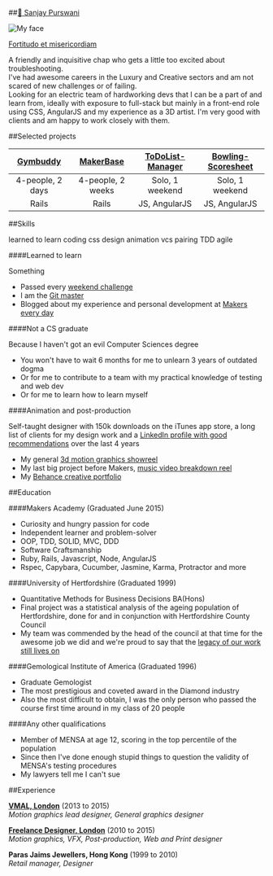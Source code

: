 ##[:email: Sanjay Purswani](mailto:sanjsanj@hotmail.com)

![My face](https://avatars3.githubusercontent.com/u/4478671?v=3&s=460)

[Fortitudo et misericordiam](https://translate.google.co.uk/?ie=UTF-8&hl=en&client=tw-ob#en/la/Strength%20and%20kindness)

A friendly and inquisitive chap who gets a little too excited about troubleshooting.  
I've had awesome careers in the Luxury and Creative sectors and am not scared of new challenges or of failing.  
Looking for an electric team of hardworking devs that I can be a part of and learn from, ideally with exposure to full-stack but mainly in a front-end role using CSS, AngularJS and my experience as a 3D artist.  I'm very good with clients and am happy to work closely with them.

##Selected projects

| [Gymbuddy](https://github.com/sanjsanj/gymbuddy#gym-buddy---a-listings-and-contact-website) | [MakerBase](https://github.com/Makerbase/makerbase#makerbase) | [ToDoList-Manager](https://github.com/sanjsanj/todo_challenge#todolist-manager) | [Bowling-Scoresheet](https://github.com/sanjsanj/bowling-challenge#bowling-challenge) |
| :---: | :---: | :---: | :---: |
| 4-people, 2 days | 4-people, 2 weeks | Solo, 1 weekend | Solo, 1 weekend |
| Rails | Rails | JS, AngularJS | JS, AngularJS |


##Skills

learned to learn
coding
css
design
animation
vcs
pairing
TDD
agile

####Learned to learn

Something

- Passed every [weekend challenge]()  
- I am the [Git master](http://www.github.com/sanjsanj)  
- Blogged about my experience and personal development at [Makers every day](http://sanjsanj.github.io)

####Not a CS graduate

Because I haven't got an evil Computer Sciences degree

- You won't have to wait 6 months for me to unlearn 3 years of outdated dogma  
- Or for me to contribute to a team with my practical knowledge of testing and web dev  
- Or for me to learn how to learn myself

####Animation and post-production

Self-taught designer with 150k downloads on the iTunes app store, a long list of clients for my design work and a [LinkedIn profile with good recommendations](https://www.linkedin.com/in/sanjaypurswani#recommendations) over the last 4 years

- My general [3d motion graphics showreel](http://www.designsanj.com)  
- My last big project before Makers, [music video breakdown reel](https://vimeo.com/119332812?from=outro-embed)  
- My [Behance creative portfolio](https://www.behance.net/designsanj)

##Education

####Makers Academy (Graduated June 2015)

- Curiosity and hungry passion for code
- Independent learner and problem-solver
- OOP, TDD, SOLID, MVC, DDD
- Software Craftsmanship
- Ruby, Rails, Javascript, Node, AngularJS
- Rspec, Capybara, Cucumber, Jasmine, Karma, Protractor and more

####University of Hertfordshire (Graduated 1999)

- Quantitative Methods for Business Decisions BA(Hons)  
- Final project was a statistical analysis of the ageing population of Hertfordshire, done for and in conjunction with Hertfordshire County Council  
- My team was commended by the head of the council at that time for the awesome job we did and we're proud to say that the [legacy of our work still lives on](http://www.hertsdirect.org/docs/pdf/a/aws.pdf)

####Gemological Institute of America  (Graduated 1996)

- Graduate Gemologist  
- The most prestigious and coveted award in the Diamond industry  
- Also the most difficult to obtain, I was the only person who passed the course first time around in my class of 20 people

####Any other qualifications

- Member of MENSA at age 12, scoring in the top percentile of the population  
- Since then I've done enough stupid things to question the validity of MENSA's testing procedures  
- My lawyers tell me I can't sue

##Experience

**[VMAL, London](http://vmal.co.uk/)** (2013 to 2015)  
*Motion graphics lead designer, General graphics designer*

**[Freelance Designer, London](http://www.designsanj.com)** (2010 to 2015)  
*Motion graphics, VFX, Post-production, Web and Print designer*

**Paras Jaims Jewellers, Hong Kong** (1999 to 2010)  
*Retail manager, Designer*
